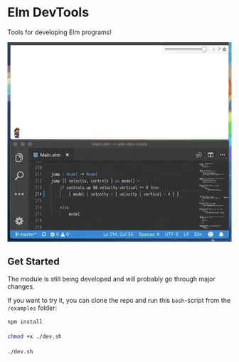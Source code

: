 # Elm DevTools
Tools for developing Elm programs!

![](/example/example.gif)

## Get Started
The module is still being developed and will probably go through major changes.

If you want to try it, you can clone the repo and run this `bash`-script from the `/examples` folder:
```bash
npm install

chmod +x ./dev.sh

./dev.sh
```

